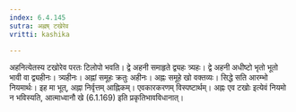 ```yaml
---
index: 6.4.145
sutra: अह्नष् टखेरेव
vritti: kashika

---
```

अहनित्येतस्य टखोरेव परतः टिलोपो भवति। द्वे अहनी समाहृते द्व्यहः त्र्यहः। द्वे अहनी अधीष्टो भृतो भूतो भावी वा द्व्यहीनः। त्र्यहीनः। अह्नां समूहः क्रतुः अहीनः। अह्नः समूहे खो वक्तव्यः। सिद्धे सति आरम्भो नियमार्थः। इह मा भूत्, अह्ना निर्वृत्तम् आह्निकम्। एवकारकरणम् विस्पष्टार्थम्। अह्नः एव टखोः इत्येवं नियमो न भविस्यति, आत्माध्वानौ खे (6.1.169) इति प्रकृतिभावविधानात्।